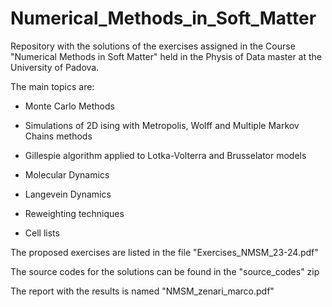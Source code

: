 # Numerical_Methods_in_Soft_Matter
Repository with the solutions of the exercises assigned in the Course "Numerical Methods in Soft Matter" held in the Physis of Data master at the University of Padova.


The main topics are:

- Monte Carlo Methods

- Simulations of 2D ising with Metropolis, Wolff and Multiple Markov Chains methods

- Gillespie algorithm applied to Lotka-Volterra and Brusselator models

- Molecular Dynamics

- Langevein Dynamics

- Reweighting techniques

- Cell lists

  

The proposed exercises are listed in the file "Exercises_NMSM_23-24.pdf"


The source codes for the solutions can be found in the "source_codes" zip


The report with the results is named "NMSM_zenari_marco.pdf"

